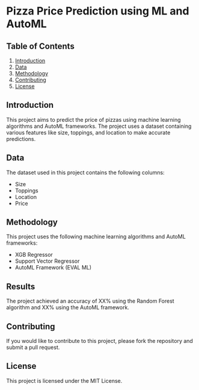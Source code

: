 # Pizza Price Prediction using ML and AutoML

## Table of Contents
1. [Introduction](#introduction)
2. [Data](#data)
3. [Methodology](#methodology)
4. [Contributing](#contributing)
5. [License](#license)

## Introduction
This project aims to predict the price of pizzas using machine learning algorithms and AutoML frameworks. The project uses a dataset containing various features like size, toppings, and location to make accurate predictions.

## Data
The dataset used in this project contains the following columns:
- Size
- Toppings
- Location
- Price

## Methodology
This project uses the following machine learning algorithms and AutoML frameworks:
- XGB Regressor
- Support Vector Regressor
- AutoML Framework (EVAL ML)

## Results
The project achieved an accuracy of XX% using the Random Forest algorithm and XX% using the AutoML framework.

## Contributing
If you would like to contribute to this project, please fork the repository and submit a pull request.

## License
This project is licensed under the MIT License.
